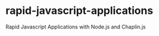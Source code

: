 rapid-javascript-applications
=============================

Rapid Javascript Applications with Node.js and Chaplin.js
